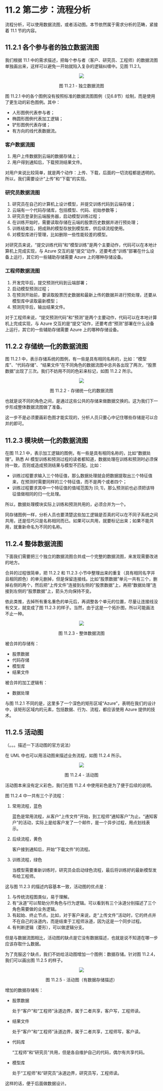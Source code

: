 # 11.2 第二步：流程分析

流程分析，可以使用数据流图，或者活动图。本节依然属于需求分析的范畴，紧接着 11.1 节的内容。

## 11.2.1 各个参与者的独立数据流图

我们根据 11.1 中的需求描述，把每个参与者（客户、研究员、工程师）的数据流图单独画出来，这样可以避免一开始就陷入复杂的逻辑纠缠中。见图 11.2.1。

<div align="center">
<img src="Images/Slide6.JPG"/>

图 11.2.1 - 独立数据流图
</div>

图 11.2.1 中的各个图例没有按照标准的数据流图图例（见6.8节）绘制，而是使用了更生动的彩色图例。其中：

- 人形图例代表参与者；
- 椭圆形图例代表加工逻辑；
- 铲形图例代表存储；
- 有方向的线代表数据流。

### 客户数据流图

1. 用户上传数据到云端的数据存储上；
2. 用户得到通知后，下载预测结果文件。

对用户来说比较简单，就是两个动作：上传、下载，后面的一切流程都是透明的。所以，我们需要设计“上传”和“下载”的实现。

### 研究员数据流图

1. 研究员在自己的计算机上设计模型，并提交训练代码到云端存储；
2. 云端有一个代码存储库，包括模型、代码、初始参数等；
3. 研究员登录到云端服务器，启动模型训练过程；
4. 在训练开始时，需要读取存储在云端的股票历史数据并进行预处理；
5. 训练结束后，把成熟的模型存放到模型库，供后续流程使用。
6. 对模型库进行管理，比如删除一些性能较差的模型。

对研究员来说，“提交训练代码”和“模型训练”是两个主要动作，代码可以在本地计算机上完成实现，与 Azure 交互的是“提交”动作，还要考虑“训练”部署在什么设备上运行，其它的一些辅助存储需要 Azure 上的哪种存储设备。

### 工程师数据流图

1. 开发完毕后，提交预测代码到云端部署；
2. 启动模型预测过程；
3. 在预测开始前，要读取股票历史数据和最新上传的数据并进行预处理，还要从模型库中读取最新模型；
4. 预测完毕后，输出结果文件。

对于工程师来说，“提交预测代码”和“预测”是两个主要动作，代码可以在本地计算机上完成实现，与 Azure 交互的是“提交”动作，还要考虑“预测”部署在什么设备上运行，其它的一些辅助存储需要 Azure 上的哪种存储设备。

## 11.2.2 存储统一化的数据流图

图 11.2.1 中，表示存储系统的图例，有一些是具有相同名称的，比如：“模型库”、“代码存储”、“结果文件”在不同角色的数据流图中总共各出现了两次，“股票数据”出现了三次。我们不妨用不同的色彩来标记，如图 11.2.2 所示。

<div align="center">
<img src="Images/Slide7.JPG"/>

图 11.2.2 - 存储统一化的数据流图
</div>

也就是说不同的角色之间，是通过这些公共的存储来做数据交换的。这为我们下一步形成整体数据流图做了准备。

这一步不是必须要画彩色图才能实现的，分析人员只要心中记住哪些存储是可以合并的即可。

## 11.2.3 模块统一化的数据流图

在图 11.2.1 中，表示加工逻辑的图例，有一些是具有相同名称的，比如“数据处理”。熟悉 AI 模型训练和预测过程的读者都知道，数据处理在训练和预测时必须保持一致，否则或造成预测结果与模型不匹配。比如：
- 训练过程要求输入三个特征值，那么数据处理就会把数据提取出三个特征值来，在预测时需要同样的三个特征值，而不是两个或者四个；
- 训练过程要求其中一个特征值的值域范围为 $[0,1]$，那么预测前也必须把该特征值做相同的归一化处理。

所以，数据处理模块实际上训练和预测共用的，必须合并为一个。

同存储图例一样，分析人员也要清楚这些加工逻辑是否真的可以在不同子系统之间共用，还是恰巧只是名称相同而已。如果可以共用，就要标记出来；如果不能共用，就重新命名为不同的名称。

## 11.2.4 整体数据流图

下面我们需要把三个独立的数据流图合并成一个完整的数据流图，来发现需要改进的地方。

合并的过程很简单，把 11.2.2 和 11.2.3 小节中整理出来的重复（具有相同名字并且相同颜色）的单元删掉，但是保留连接线。比如“股票数据”单元一共有三个，删掉右侧的两个，然后把“上传文件”连接到左侧的“股票数据”上，再把“数据处理”连接到左侧的“股票数据”上，箭头方向保持不变。

依此类推，去掉所有重名重色的单元后，再调整各个单元的位置，尽量让连接线没有交叉，就变成了图 11.2.3 的样子。当然，由于这是一个拓扑图，所以可能画法不止一种。

<div align="center">
<img src="Images/Slide8.JPG"/>

图 11.2.3 - 整体数据流图
</div>

被合并的存储有：
- 股票数据
- 代码存储
- 模型库
- 结果文件

被合并的加工逻辑有：
- 数据处理

与图 11.2.1 不同的是，这里多了一个深色的矩形区域“Azure”，表明在我们的设计中，该矩形区域内的元素，包括数据、行为、流程，都应该使用 Azure 提供的技术。

## 11.2.5 活动图

（。。。描述一下活动图的官方说法）

在 UML 中也可以用活动图来描述业务流程，如图 11.2.4 所示。

<div align="center">
<img src="Images/Slide9.JPG"/>

图 11.2.4 - 活动图
</div>

活动图本来没有定义彩色，我们在图 11.2.4 中使用彩色是为了便于后续的说明。

图 11.2.4 中一共有三个子流程：

1. 常用流程，蓝色
  
   蓝色是常用流程，从客户“上传文件”开始，到工程师“通知客户”为止。“通知客户”的活动，实际上是给客户发了一个邮件，是一个异步过程，用点划线表示。

2. 后续流程，黄色

   客户接到通知后，开始“下载文件”的流程。

3. 训练流程，绿色

   当模型需要重新训练时，研究员会启动绿色流程，最后将训练好的最新模型发布给工程师。

这与图 11.2.3 的描述内容基本一致，活动图的优点是：
1. 与传统流程图类似，易于理解。
2. 有“泳道”可以帮助分开角色与行为逻辑。可以看到有三个泳道分别描述了三个角色需要做的业务逻辑。
3. 有起始、终止节点。比如，对于客户来说，走“上传文件”活动时，它的终点并不在自己的泳道内，而是结束于工程师泳道，因为这是一个同步过程。
4. 有判断逻辑（菱形），可以做逻辑分支。

但是与数据流图相比，活动图的缺点是它没有数据描述，也就是说不知道在哪一步应该存取什么数据。

为了克服这个缺点，我们不妨给活动图增加一个图例：数据存储。针对图 11.2.4，我们可以画出图 11.2.5 的样子。

<div align="center">
<img src="Images/Slide10.JPG"/>

图 11.2.5 - 活动图（有数据存储描述）
</div>

增加的数据存储有：
- 股票数据
  
  处于“客户”和“工程师”泳道边界，属于二者共享，客户写，工程师读。

- 结果文件
  
  处于“客户”和“工程师”泳道边界，属于二者共享，工程师写，客户读。

- 代码库
  
  “工程师”和“研究员”共用，但是各自维护自己的代码，偶尔有共享代码。

- 模型库

  处于“工程师”和“研究员”泳道边界，研究员写，工程师读。

这样的话，便于后面做数据设计。

